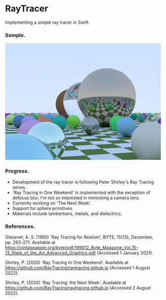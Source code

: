 # RayTracer
Implementing a simple ray tracer in Swift.

### Sample.
![image](https://github.com/ncke/RayTracer/blob/30a39ad2a17c6c20186e1616eb99c506cb9e1781/Samples/2022-08-04-spheres.png)

### Progress.
- Development of the  ray tracer is following Peter Shirley's Ray Tracing series.
- 'Ray Tracing in One Weekend' is implemented with the exception of defocus blur, I'm not so interested in mimicking a camera lens.
- Currently working on 'The Next Week'.
- Support for sphere primitives.
- Materials include lambertians, metals, and dielectrics.

### References.

Glassner, A. S. (1990) 'Ray Tracing for Realism', BYTE, 15(13), December, pp. 263-271. Available at https://vintageapple.org/byte/pdf/199012_Byte_Magazine_Vol_15-13_State_of_the_Art_Advanced_Graphics.pdf (Accessed 1 January 2021).

Shirley, P. (2020) 'Ray Tracing in One Weekend'. Available at https://github.com/RayTracing/raytracing.github.io (Accessed 1 August 2022).

Shirley, P. (2020) 'Ray Tracing: the Next Week'. Available at https://github.com/RayTracing/raytracing.github.io (Accessed 2 August 2022).

